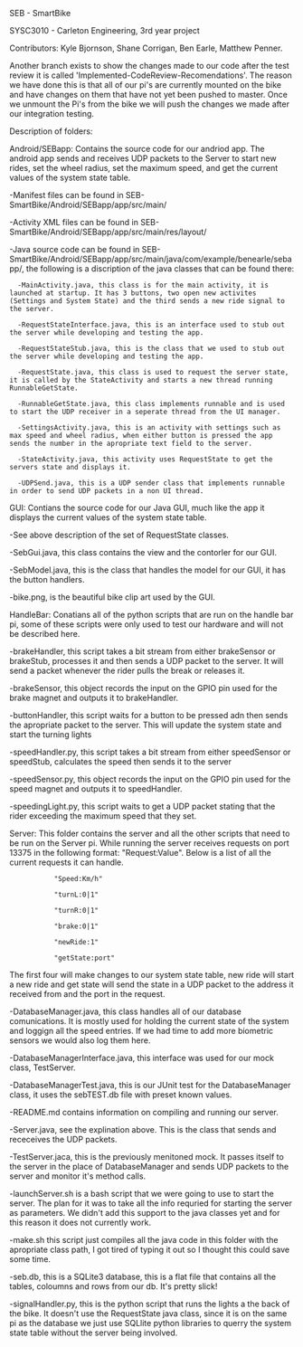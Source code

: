 SEB - SmartBike

SYSC3010 - Carleton Engineering, 3rd year project

Contributors:
  Kyle Bjornson,
  Shane Corrigan,
  Ben Earle,
  Matthew Penner.

Another branch exists to show the changes made to our code after the test review it is called 'Implemented-CodeReview-Recomendations'. The reason we have done this is that all of our pi's are currently mounted on the bike and have changes on them that have not yet been pushed to master. Once we unmount the Pi's from the bike we will push the changes we made after our integration testing. 

Description of folders:

Android/SEBapp: Contains the source code for our andriod app. The android app sends and receives UDP packets to the Server to start new rides, set the wheel radius, set the maximum speed, and get the current values of the system state table. 


   -Manifest files can be found in SEB-SmartBike/Android/SEBapp/app/src/main/

   -Activity XML files can be found in SEB-SmartBike/Android/SEBapp/app/src/main/res/layout/
  
   -Java source code can be found in SEB-SmartBike/Android/SEBapp/app/src/main/java/com/example/benearle/sebapp/, the following is a discription of the java classes that can be found there:
      
      -MainActivity.java, this class is for the main activity, it is launched at startup. It has 3 buttons, two open new activites (Settings and System State) and the third sends a new ride signal to the server.  
      
      -RequestStateInterface.java, this is an interface used to stub out the server while developing and testing the app.
      
      -RequestStateStub.java, this is the class that we used to stub out the server while developing and testing the app.
      
      -RequestState.java, this class is used to request the server state, it is called by the StateActivity and starts a new thread running RunnableGetState.
      
      -RunnableGetState.java, this class implements runnable and is used to start the UDP receiver in a seperate thread from the UI manager.
      
      -SettingsActivity.java, this is an activity with settings such as max speed and wheel radius, when either button is pressed the app sends the number in the apropriate text field to the server.
      
      -StateActivity.java, this activity uses RequestState to get the servers state and displays it.
      
      -UDPSend.java, this is a UDP sender class that implements runnable in order to send UDP packets in a non UI thread.
    
   
   
GUI: Contians the source code for our Java GUI, much like the app it displays the current values of the system state table.

  
  -See above description of the set of RequestState classes.
  
  -SebGui.java, this class contains the view and the contorler for our GUI.
  
  -SebModel.java, this is the class that handles the model for our GUI, it has the button handlers.
  
  -bike.png, is the beautiful bike clip art used by the GUI.
  
  
    
HandleBar: Conatians all of the python scripts that are run on the handle bar pi, some of these scripts were only used to test our hardware and will not be described here.
  
  -brakeHandler, this script takes a bit stream from either brakeSensor or brakeStub, processes it and then sends a UDP packet to the server. It will send a packet whenever the rider pulls the break or releases it.
  
  -brakeSensor, this object records the input on the GPIO pin used for the brake magnet and outputs it to brakeHandler.
  
  -buttonHandler, this script waits for a button to be pressed adn then sends the apropriate packet to the server. This will update the system state and start the turning lights
  
  -speedHandler.py, this script takes a bit stream from either speedSensor or speedStub, calculates the speed then sends it to the server
  
  -speedSensor.py, this object records the input on the GPIO pin used for the speed magnet and outputs it to speedHandler.
  
  -speedingLight.py, this script waits to get a UDP packet stating that the rider exceeding the maximum speed that they set.



Server: This folder contains the server and all the other scripts that need to be run on the Server pi. While running the server receives requests on port 13375 in the following format: "Request:Value". Below is a list of all the current requests it can handle.
           
           
               "Speed:Km/h"     
           
               "turnL:0|1"
           
               "turnR:0|1"
           
               "brake:0|1" 
           
               "newRide:1"
           
               "getState:port"

The first four will make changes to our system state table, new ride will start a new ride and get state will send the state in a UDP packet to the address it received from and the port in the request. 

  
  -DatabaseManager.java, this class handles all of our database comunications. It is mostly used for holding the current state of the system and loggign all the speed entries. If we had time to add more biometric sensors we would also log them here.
  
  -DatabaseManagerInterface.java, this interface was used for our mock class, TestServer.
  
  -DatabaseManagerTest.java, this is our JUnit test for the DatabaseManager class, it uses the sebTEST.db file with preset known values.
  
  -README.md contains information on compiling and running our server.
  
  -Server.java, see the explination above. This is the class that sends and receceives the UDP packets.
  
  -TestServer.jaca, this is the previously menitoned mock. It passes itself to the server in the place of DatabaseManager and sends UDP packets to the server and monitor it's method calls.
  
  -launchServer.sh is a bash script that we were going to use to start the server. The plan for it was to take all the info requried for starting the server as parameters. We didn't add this support to the java classes yet and for this reason it does not currently work.
  
  -make.sh this script just compiles all the java code in this folder with the apropriate class path, I got tired of typing it out so I thought this  could save some time.
  
  -seb.db, this is a SQLite3 database, this is a flat file that contains all the tables, coloumns and rows from our db. It's pretty slick!
  
  -signalHandler.py, this is the python script that runs the lights a the back of the bike. It doesn't use the RequestState java class, since it is on the same pi as the database we just use SQLlite python libraries to querry the system state table without the server being involved.

